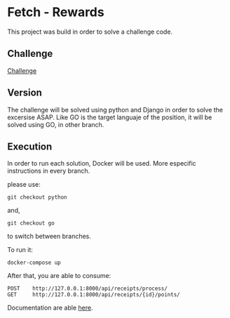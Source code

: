 # Fetch - Rewards

This project was build in order to solve a challenge code.

## Challenge

[Challenge](https://github.com/fetch-rewards/receipt-processor-challenge/tree/main)

## Version

The challenge will be solved using python and Django in order to solve the excersise ASAP. Like GO is the target languaje of the position, it will be solved using GO, in other branch.

## Execution

In order to run each solution, Docker will be used. More especific instructions in every branch.

please use:

    git checkout python

and,

    git checkout go

to switch between branches.

To run it:

    docker-compose up

After that, you are able to consume:

    POST    http://127.0.0.1:8000/api/receipts/process/
    GET     http://127.0.0.1:8000/api/receipts/{id}/points/

Documentation are able [here](https://documenter.getpostman.com/view/843341/2s9Y5ctg6s).
